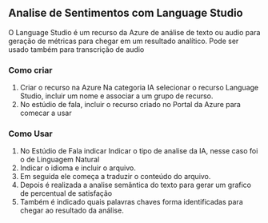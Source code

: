 
## Analise de Sentimentos com Language Studio
O Language Studio é um recurso da Azure de análise de texto ou audio para geração de métricas para chegar em um resultado analítico. Pode ser usado também para transcrição de audio

### Como criar
1. Criar o recurso na Azure
Na categoria IA selecionar o recurso Language Studio, incluir um nome e associar a um grupo de recurso. 
2. No estúdio de fala, incluir o recurso criado no Portal da Azure para comecar a usar

### Como Usar 
1. No Estúdio de Fala indicar  Indicar o tipo de analise da IA, nesse caso foi o de Linguagem Natural
2. Indicar o idioma e incluir o arquivo.
3. Em seguida ele começa a traduzir o conteúdo do arquivo.
4. Depois é realizada a analise semântica do texto para gerar um grafico de percentual de satisfação
5. Também é indicado quais palavras chaves forma identificadas para chegar ao resultado da análise.
